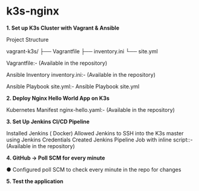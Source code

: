 # k3s-nginx

**1. Set up K3s Cluster with Vagrant & Ansible**

Project Structure

vagrant-k3s/
├── Vagrantfile
├── inventory.ini
└── site.yml


Vagrantfile:- (Available in the repository)

Ansible Inventory inventory.ini:- (Available in the repository)

Ansible Playbook site.yml:- Ansible Playbook site.yml

**2. Deploy Nginx Hello World App on K3s**

Kubernetes Manifest nginx-hello.yaml:- (Available in the repository)

**3. Set Up Jenkins CI/CD Pipeline**

Installed Jenkins ( Docker)
Allowed Jenkins to SSH into the K3s master using Jenkins Credentials
Created Jenkins Pipeline Job with inline script::- (Available in the repository)

**4. GitHub → Poll SCM for every minute**

●​ Configured poll SCM to check every minute in the repo for changes​

**5. Test the application**

